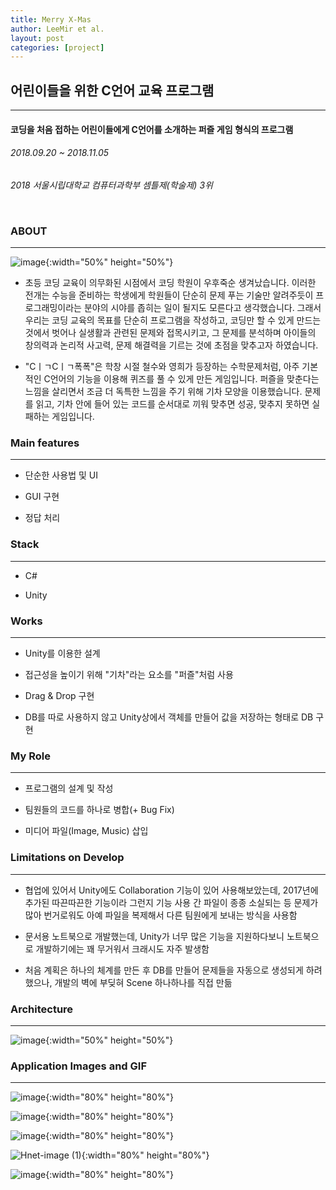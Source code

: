 ```yaml
---
title: Merry X-Mas
author: LeeMir et al.
layout: post
categories: [project]
---
```

## 어린이들을 위한 C언어 교육 프로그램
- - -
#### 코딩을 처음 접하는 어린이들에게 C언어를 소개하는 퍼즐 게임 형식의 프로그램

###### 2018.09.20 ~ 2018.11.05 

_2018 서울시립대학교 컴퓨터과학부 셈틀제(학술제) 3위_

<br/>

### ABOUT

***

![image](https://user-images.githubusercontent.com/42960217/102470753-b7092000-4097-11eb-8ce0-5b33a77773a4.png){:width="50%" height="50%"}

- 초등 코딩 교육이 의무화된 시점에서 코딩 학원이 우후죽순 생겨났습니다. 이러한 전개는 수능을 준비하는 학생에게 학원들이 단순히 문제 푸는 기술만 알려주듯이 프로그래밍이라는 분야의 시야를 좁히는 일이 될지도 모른다고 생각했습니다. 그래서 우리는 코딩 교육의 목표를 단순히 프로그램을 작성하고, 코딩만 할 수 있게 만드는 것에서 벗어나 실생활과 관련된 문제와 접목시키고, 그 문제를 분석하며 아이들의 창의력과 논리적 사고력, 문제 해결력을 기르는 것에 초점을 맞추고자 하였습니다.

- "CㅣㄱCㅣㄱ폭폭"은 학창 시절 철수와 영희가 등장하는 수학문제처럼, 아주 기본적인 C언어의 기능을 이용해 퀴즈를 풀 수 있게 만든 게임입니다. 퍼즐을 맞춘다는 느낌을 살리면서 조금 더 독특한 느낌을 주기 위해 기차 모양을 이용했습니다. 문제를 읽고, 기차 안에 들어 있는 코드를 순서대로 끼워 맞추면 성공, 맞추지 못하면 실패하는 게임입니다.



### Main features

***

- 단순한 사용법 및 UI

- GUI 구현

- 정답 처리



### Stack

***

- C#

- Unity



### Works

***

- Unity를 이용한 설계

- 접근성을 높이기 위해 "기차"라는 요소를 "퍼즐"처럼 사용

- Drag & Drop 구현

- DB를 따로 사용하지 않고 Unity상에서 객체를 만들어 값을 저장하는 형태로 DB 구현




### My Role

------

- 프로그램의 설계 및 작성

- 팀원들의 코드를 하나로 병합(+ Bug Fix)

- 미디어 파일(Image, Music) 삽입



### Limitations on Develop

------

- 협업에 있어서 Unity에도 Collaboration 기능이 있어 사용해보았는데, 2017년에 추가된 따끈따끈한 기능이라 그런지 기능 사용 간 파일이 종종 소실되는 등 문제가 많아 번거로워도 아예 파일을 복제해서 다른 팀원에게 보내는 방식을 사용함

- 문서용 노트북으로 개발했는데, Unity가 너무 많은 기능을 지원하다보니 노트북으로 개발하기에는 꽤 무거워서 크래시도 자주 발생함

- 처음 계획은 하나의 체계를 만든 후 DB를 만들어 문제들을 자동으로 생성되게 하려했으나, 개발의 벽에 부딪혀 Scene 하나하나를 직접 만듦




### Architecture

***



![image](https://user-images.githubusercontent.com/42960217/102469005-98098e80-4095-11eb-9473-39e324cf5aea.png){:width="50%" height="50%"}



### Application Images and GIF

***
![image](https://user-images.githubusercontent.com/42960217/102491867-2c82e980-40b4-11eb-8e95-9c095fd8c684.png){:width="80%" height="80%"}

![image](https://user-images.githubusercontent.com/42960217/102491333-5e478080-40b3-11eb-86c0-e1b045178e66.png){:width="80%" height="80%"}

![image](https://user-images.githubusercontent.com/42960217/102472102-4e22a780-4099-11eb-8ba4-339c272ff04a.png){:width="80%" height="80%"}

![Hnet-image (1)](https://user-images.githubusercontent.com/42960217/102490575-5dfab580-40b2-11eb-8956-80be1c652e72.gif){:width="80%" height="80%"}

![image](https://user-images.githubusercontent.com/42960217/102491772-0b21fd80-40b4-11eb-9b16-feec373d9dcc.png){:width="80%" height="80%"}
